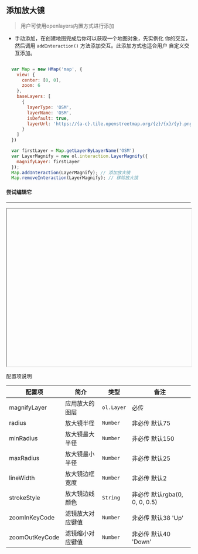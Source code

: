 ## 添加放大镜

> 用户可使用openlayers内置方式进行添加

* 手动添加，在创建地图完成后你可以获取一个地图对象，先实例化
  你的交互，然后调用 ``addInteraction()`` 方法添加交互。此添加方式也适合用户
  自定义交互添加。

```html
```  
  
```javascript
  var Map = new HMap('map', {
    view: {
      center: [0, 0],
      zoom: 6
    },
    baseLayers: [
      {
        layerType: 'OSM',
        layerName: 'OSM',
        isDefault: true,
        layerUrl: 'https://{a-c}.tile.openstreetmap.org/{z}/{x}/{y}.png'
      }
    ]
  })

  var firstLayer = Map.getLayerByLayerName('OSM')
  var LayerMagnify = new ol.interaction.LayerMagnify({
    magnifyLayer: firstLayer
  });
  Map.addInteraction(LayerMagnify); // 添加放大镜
  Map.removeInteraction(LayerMagnify); // 移除放大镜
```  

#### 尝试编辑它
---
<iframe width="100%" height="430"></iframe>

配置项说明

| 配置项 | 简介 | 类型 | 备注 |
| --- | --- |--- | --- |
| magnifyLayer | 应用放大的图层 | `ol.Layer` | 必传 |
| radius | 放大镜半径 | `Number` | 非必传 默认75 |
| minRadius | 放大镜最大半径 | `Number` | 非必传 默认150 |
| maxRadius | 放大镜最小半径 | `Number` | 非必传 默认25 |
| lineWidth | 放大镜边框宽度 | `Number` | 非必传 默认2 |
| strokeStyle | 放大镜边线颜色 | `String` | 非必传 默认rgba(0, 0, 0, 0.5) |
| zoomInKeyCode | 滤镜放大对应键值 | `Number` | 非必传 默认38 'Up' |
| zoomOutKeyCode | 滤镜缩小对应键值 | `Number` | 非必传 默认40 'Down' |
